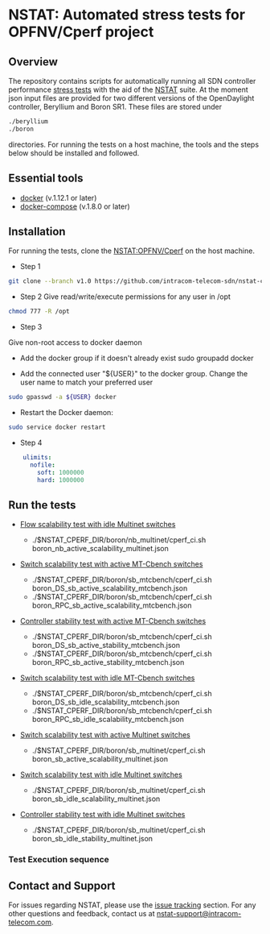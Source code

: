 # NSTAT: Automated stress tests for OPFNV/Cperf project

## Overview
The repository contains scripts for automatically running all SDN controller
performance [stress tests](https://github.com/intracom-telecom-sdn/nstat/wiki)
with the aid of the [NSTAT](https://github.com/intracom-telecom-sdn/nstat)
suite. At the moment json input files are provided for two different versions
of the OpenDaylight controller, Beryllium and Boron SR1. These files are stored
under

```bash
./beryllium
./boron
```
directories. For running the tests on a host machine, the tools and the steps
below should be installed and followed.

## Essential tools

- [docker](https://docs.docker.com/engine/installation/) (v.1.12.1 or later)
- [docker-compose](https://docs.docker.com/compose/install/) (v.1.8.0 or later)

## Installation

For running the tests, clone the [NSTAT:OPFNV/Cperf](https://github.com/intracom-telecom-sdn/nstat-cperf#nstat-automated-stress-tests-for-opfnvcperf-project)
on the host machine.

-  Step 1
```bash
git clone --branch v1.0 https://github.com/intracom-telecom-sdn/nstat-cperf.git nstat-cperf
```

-  Step 2
Give read/write/execute permissions for any user in /opt
```bash
chmod 777 -R /opt
```
-  Step 3

Give non-root access to docker daemon

* Add the docker group if it doesn't already exist
sudo groupadd docker

* Add the connected user "${USER}" to the docker group. Change the user name to
match your preferred user

```bash
sudo gpasswd -a ${USER} docker
```

* Restart the Docker daemon:
```bash
sudo service docker restart
```
-  Step 4

```yaml
    ulimits:
      nofile:
        soft: 1000000
        hard: 1000000
```

## Run the tests

- [Flow scalability test with idle Multinet switches](https://github.com/intracom-telecom-sdn/nstat/wiki/Flow-scalability-test-with-idle-Multinet-switches)
  - ./$NSTAT_CPERF_DIR/boron/nb_multinet/cperf_ci.sh boron_nb_active_scalability_multinet.json

- [Switch scalability test with active MT-Cbench switches](https://github.com/intracom-telecom-sdn/nstat/wiki/Switch-scalability-test-with-active-MT-Cbench-switches)
  - ./$NSTAT_CPERF_DIR/boron/sb_mtcbench/cperf_ci.sh boron_DS_sb_active_scalability_mtcbench.json
  - ./$NSTAT_CPERF_DIR/boron/sb_mtcbench/cperf_ci.sh boron_RPC_sb_active_scalability_mtcbench.json
- [Controller stability test with active MT-Cbench switches](https://github.com/intracom-telecom-sdn/nstat/wiki/Controller-stability-test-with-active-MT-Cbench-switches)
  - ./$NSTAT_CPERF_DIR/boron/sb_mtcbench/cperf_ci.sh boron_DS_sb_active_stability_mtcbench.json
  - ./$NSTAT_CPERF_DIR/boron/sb_mtcbench/cperf_ci.sh boron_RPC_sb_active_stability_mtcbench.json
- [Switch scalability test with idle MT-Cbench switches](https://github.com/intracom-telecom-sdn/nstat/wiki/Switch-scalability-test-with-idle-MT-Cbench-switches)
  - ./$NSTAT_CPERF_DIR/boron/sb_mtcbench/cperf_ci.sh boron_DS_sb_idle_scalability_mtcbench.json
  - ./$NSTAT_CPERF_DIR/boron/sb_mtcbench/cperf_ci.sh boron_RPC_sb_idle_scalability_mtcbench.json
- [Switch scalability test with active Multinet switches](https://github.com/intracom-telecom-sdn/nstat/wiki/Switch-scalability-test-with-active-Multinet-switches)
  - ./$NSTAT_CPERF_DIR/boron/sb_multinet/cperf_ci.sh boron_sb_active_scalability_multinet.json
- [Switch scalability test with idle Multinet switches](https://github.com/intracom-telecom-sdn/nstat/wiki/Switch-scalability-test-with-idle-Multinet-switches)
  - ./$NSTAT_CPERF_DIR/boron/sb_multinet/cperf_ci.sh boron_sb_idle_scalability_multinet.json
- [Controller stability test with idle Multinet switches](https://github.com/intracom-telecom-sdn/nstat/wiki/Controller-stability-test-with-idle-Multinet-switches)
  - ./$NSTAT_CPERF_DIR/boron/sb_multinet/cperf_ci.sh boron_sb_idle_stability_multinet.json

### Test Execution sequence



## Contact and Support

For issues regarding NSTAT, please use the [issue tracking](https://github.com/intracom-telecom-sdn/nstat/issues) section.
For any other questions and feedback, contact us at [nstat-support@intracom-telecom.com](mailto:nstat-support@intracom-telecom.com).

